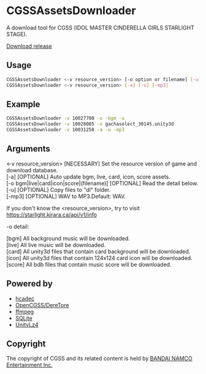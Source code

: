 # CGSSAssetsDownloader
A download tool for CGSS (IDOL MASTER CINDERELLA GIRLS STARLIGHT STAGE).

[Download release](https://github.com/toyobayashi/CGSSAssetsDownloader/releases)

## Usage

``` Bash
CGSSAssetsDownloader <-v resource_version> [-o option or filename] [-u]  
CGSSAssetsDownloader <-v resource_version> [-a] [-u] [-mp3]  
```
## Example

``` Bash
CGSSAssetsDownloader -v 10027700 -o -bgm -u  
CGSSAssetsDownloader -v 10028005 -o gachaselect_30145.unity3d  
CGSSAssetsDownloader -v 10031250 -a -u -mp3  
```

## Arguments

<-v resource_version> [NECESSARY] Set the resource version of game and download database.  
[-a] [OPTIONAL] Auto update bgm, live, card, icon, score assets.  
[-o bgm|live|card|icon|score|(filename)] [OPTIONAL] Read the detail below.  
[-u] [OPTIONAL] Copy files to "dl\" folder.  
[-mp3] [OPTIONAL] WAV to MP3.Default: WAV.  

If you don't know the <resource_version>, try to visit https://starlight.kirara.ca/api/v1/info 

-o detail:

[bgm] All background music will be downloaded.  
[live] All live music will be downloaded.  
[card] All unity3d files that contain card background will be downloaded.  
[icon] All unity3d files that contain 124x124 card icon will be downloaded.  
[score] All bdb files that contain music score will be downloaded.

## Powered by

* [hcadec](https://github.com/alama/hcadec)
* [OpenCGSS/DereTore](https://github.com/OpenCGSS/DereTore)
* [ffmpeg](http://ffmpeg.org/)
* [SQLite](https://sqlite.org/)
* [UnityLz4](https://github.com/subdiox/UnityLz4)
<!--* [wget](https://www.gnu.org/software/wget/)-->

## Copyright

The copyright of CGSS and its related content is held by [BANDAI NAMCO Entertainment Inc.](https://bandainamcoent.co.jp/)
